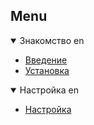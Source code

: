 ## Menu

<details open="">
  <summary>Знакомство en</summary>

- [Введение](docs/GettingStarted.md#знакомство)
- [Установка](docs/GettingStarted.md#установка)
</details>

<details open="">
  <summary>Настройка en</summary>

- [Настройка](docs/Settings.md)
</details>

